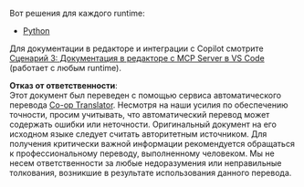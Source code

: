 <!--
CO_OP_TRANSLATOR_METADATA:
{
  "original_hash": "c8c1a74c74f6c2d42d511daf12d0b6c5",
  "translation_date": "2025-07-14T06:31:56+00:00",
  "source_file": "09-CaseStudy/docs-mcp/solution/README.md",
  "language_code": "ru"
}
-->
Вот решения для каждого runtime:
- [Python](./python/README.md)

Для документации в редакторе и интеграции с Copilot смотрите [Сценарий 3: Документация в редакторе с MCP Server в VS Code](./scenario3/README.md) (работает с любым runtime).

**Отказ от ответственности**:  
Этот документ был переведен с помощью сервиса автоматического перевода [Co-op Translator](https://github.com/Azure/co-op-translator). Несмотря на наши усилия по обеспечению точности, просим учитывать, что автоматический перевод может содержать ошибки или неточности. Оригинальный документ на его исходном языке следует считать авторитетным источником. Для получения критически важной информации рекомендуется обращаться к профессиональному переводу, выполненному человеком. Мы не несем ответственности за любые недоразумения или неправильные толкования, возникшие в результате использования данного перевода.